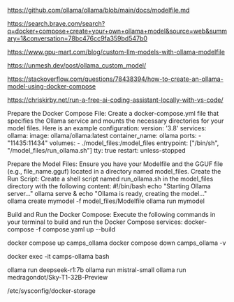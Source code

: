 https://github.com/ollama/ollama/blob/main/docs/modelfile.md

https://search.brave.com/search?q=docker+compose+create+your+own+ollama+model&source=web&summary=1&conversation=78bc476cc9fa359bd547b0

https://www.gpu-mart.com/blog/custom-llm-models-with-ollama-modelfile

https://unmesh.dev/post/ollama_custom_model/

https://stackoverflow.com/questions/78438394/how-to-create-an-ollama-model-using-docker-compose


https://chriskirby.net/run-a-free-ai-coding-assistant-locally-with-vs-code/

Prepare the Docker Compose File: Create a docker-compose.yml file that specifies the Ollama service and mounts the necessary directories for your model files. Here is an example configuration:
version: '3.8'
services:
  ollama:
    image: ollama/ollama:latest
    container_name: ollama
    ports:
      - "11435:11434"
    volumes:
      - ./model_files:/model_files
    entrypoint: ["/bin/sh", "/model_files/run_ollama.sh"]
    tty: true
    restart: unless-stopped

Prepare the Model Files: Ensure you have your Modelfile and the GGUF file (e.g., file_name.gguf) located in a directory named model_files.
Create the Run Script: Create a shell script named run_ollama.sh in the model_files directory with the following content:
#!/bin/bash
echo "Starting Ollama server..."
ollama serve &
echo "Ollama is ready, creating the model..."
ollama create mymodel -f model_files/Modelfile
ollama run mymodel

Build and Run the Docker Compose: Execute the following commands in your terminal to build and run the Docker Compose services:
docker-compose -f compose.yaml up --build

docker compose up camps_ollama
docker compose down camps_ollama -v

docker exec -it camps-ollama bash

ollama run deepseek-r1:7b
ollama run mistral-small
ollama run medragondot/Sky-T1-32B-Preview


/etc/sysconfig/docker-storage